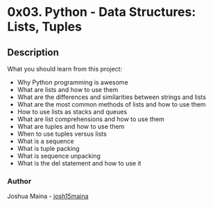 # 0x03. Python - Data Structures: Lists, Tuples

## Description
What you should learn from this project:
* Why Python programming is awesome
* What are lists and how to use them
* What are the differences and similarities between strings and lists
* What are the most common methods of lists and how to use them
* How to use lists as stacks and queues
* What are list comprehensions and how to use them
* What are tuples and how to use them
* When to use tuples versus lists
* What is a sequence
* What is tuple packing
* What is sequence unpacking
* What is the del statement and how to use it

### Author 
Joshua Maina - [josh15maina](github.com/josh15maina)

